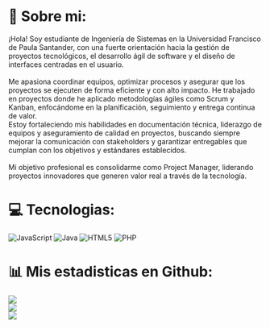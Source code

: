 # 💫 Sobre mi:
¡Hola! Soy estudiante de Ingeniería de Sistemas en la Universidad Francisco de Paula Santander, con una fuerte orientación hacia la gestión de proyectos tecnológicos, el desarrollo ágil de software y el diseño de interfaces centradas en el usuario.<br><br>Me apasiona coordinar equipos, optimizar procesos y asegurar que los proyectos se ejecuten de forma eficiente y con alto impacto. He trabajado en proyectos donde he aplicado metodologías ágiles como Scrum y Kanban, enfocándome en la planificación, seguimiento y entrega continua de valor.<br>Estoy fortaleciendo mis habilidades en documentación técnica, liderazgo de equipos y aseguramiento de calidad en proyectos, buscando siempre mejorar la comunicación con stakeholders y garantizar entregables que cumplan con los objetivos y estándares establecidos.<br><br>Mi objetivo profesional es consolidarme como Project Manager, liderando proyectos innovadores que generen valor real a través de la tecnología.


# 💻 Tecnologias:
![JavaScript](https://img.shields.io/badge/javascript-%23323330.svg?style=for-the-badge&logo=javascript&logoColor=%23F7DF1E) ![Java](https://img.shields.io/badge/java-%23ED8B00.svg?style=for-the-badge&logo=openjdk&logoColor=white) ![HTML5](https://img.shields.io/badge/html5-%23E34F26.svg?style=for-the-badge&logo=html5&logoColor=white) ![PHP](https://img.shields.io/badge/php-%23777BB4.svg?style=for-the-badge&logo=php&logoColor=white)
# 📊 Mis estadisticas en Github:
![](https://github-readme-stats.vercel.app/api?username=Alexa0511&theme=dracula&hide_border=false&include_all_commits=true&count_private=true)<br/>
![](https://nirzak-streak-stats.vercel.app/?user=Alexa0511&theme=radical&hide_border=false)<br/>
![](https://github-readme-stats.vercel.app/api/top-langs/?username=Alexa0511&theme=radical&hide_border=false&include_all_commits=false&count_private=false&layout=compact)

<!-- Proudly created with GPRM ( https://gprm.itsvg.in ) -->
